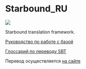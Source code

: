 # Starbound_RU
![](https://travis-ci.org/SBT-community/Starbound_RU.svg?branch=master)

Starbound translation framework.

[Руководство по работе с базой](https://gist.github.com/xomachine/1e2641edaf03ead58156f28d478d7fd1)

[Глоссарий по переводу SBT](https://docs.google.com/spreadsheets/d/11wsdVB_vysNa-GrdEjqbt2yOJivNBQZkg_yX0A_hvso/edit#gid=0)

Перевод осуществляется [на сайте](https://sbt-community.github.io/)
